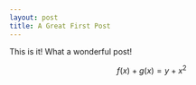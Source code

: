 ```yaml
---
layout: post
title: A Great First Post
---
```


This is it!
What a wonderful post!

$$f(x)+g(x)=y+x^2$$
